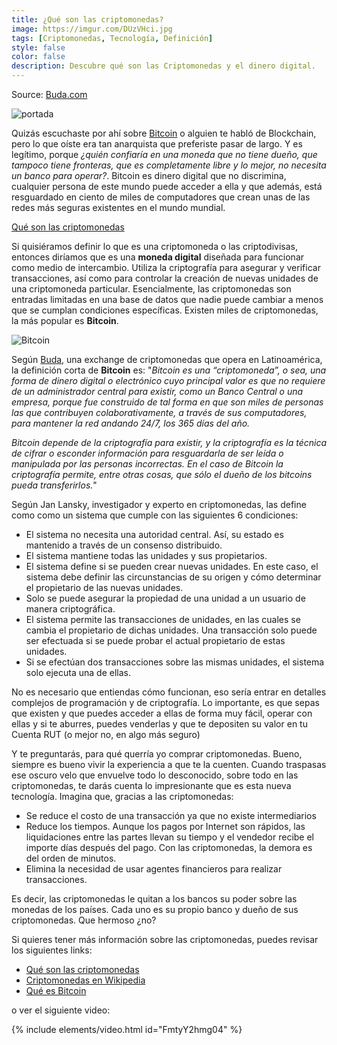 ```yaml
---
title: ¿Qué son las criptomonedas?
image: https://imgur.com/DUzVHci.jpg
tags: [Criptomonedas, Tecnología, Definición]
style: false
color: false
description: Descubre qué son las Criptomonedas y el dinero digital.
---
```


Source: [Buda.com](https://soporte.buda.com/es/articles/1005280-que-son-las-criptomonedas)

![portada](https://imgur.com/DUzVHci.jpg)


Quizás escuchaste por ahí sobre [Bitcoin](https://www.tiocripto.com/blog/que-es-bitcoin) o alguien te habló de Blockchain, pero lo que oíste era tan anarquista que preferiste pasar de largo. Y es legítimo, porque *¿quién confiaría en una moneda que no tiene dueño, que tampoco tiene fronteras, que es completamente libre y lo mejor, no necesita un banco para operar?*. Bitcoin es dinero digital que no discrimina, cualquier persona de este mundo puede acceder a ella y que además, está resguardado en ciento de miles de computadores que crean unas de las redes más seguras existentes en el mundo mundial.

[Qué son las criptomonedas](https://cdn.memegenerator.es/imagenes/memes/full/28/29/28296037.jpg)

Si quisiéramos definir lo que es una criptomoneda o las criptodivisas, entonces diríamos que es una **moneda digital** diseñada para funcionar como medio de intercambio. Utiliza la criptografía para asegurar y verificar transacciones, así como para controlar la creación de nuevas unidades de una criptomoneda particular. Esencialmente, las criptomonedas son entradas limitadas en una base de datos que nadie puede cambiar a menos que se cumplan condiciones específicas. Existen miles de criptomonedas, la más popular es **Bitcoin**.

![Bitcoin](https://i.pinimg.com/originals/32/4b/99/324b99bf03869e91fc6807e854d7e616.gif)

Según [Buda](https://buda.com/registro?rf=4FZE2XUQD), una exchange de criptomonedas que opera en Latinoamérica, la definición corta de **Bitcoin** es: "*Bitcoin es una “criptomoneda”, o sea, una forma de dinero digital o electrónico cuyo principal valor es que no requiere de un administrador central para existir, como un Banco Central o una empresa, porque fue construido de tal forma en que son miles de personas las que contribuyen colaborativamente, a través de sus computadores, para mantener la red andando 24/7, los 365 días del año.*

*Bitcoin depende de la criptografía para existir, y la criptografía es la técnica de cifrar o esconder información para resguardarla de ser leída o manipulada por las personas incorrectas. En el caso de Bitcoin la criptografía permite, entre otras cosas, que sólo el dueño de los bitcoins pueda transferirlos.*"

Según Jan Lansky, investigador y experto en criptomonedas, las define como como un sistema que cumple con las siguientes 6 condiciones:

- El sistema no necesita una autoridad central. Así, su estado es mantenido a través de un consenso distribuido.
- El sistema mantiene todas las unidades y sus propietarios.
- El sistema define si se pueden crear nuevas unidades. En este caso, el sistema debe definir las circunstancias de su origen y cómo determinar el propietario de las nuevas unidades.
- Solo se puede asegurar la propiedad de una unidad a un usuario de manera criptográfica.
- El sistema permite las transacciones de unidades, en las cuales se cambia el propietario de dichas unidades. Una transacción solo puede ser efectuada si se puede probar el actual propietario de estas unidades.
- Si se efectúan dos transacciones sobre las mismas unidades, el sistema solo ejecuta una de ellas.

No es necesario que entiendas cómo funcionan, eso sería entrar en detalles complejos de programación y de criptografía. Lo importante, es que sepas que existen y que puedes acceder a ellas de forma muy fácil, operar con ellas y si te aburres, puedes venderlas y que te depositen su valor en tu Cuenta RUT (o mejor no, en algo más seguro)

Y te preguntarás, para qué querría yo comprar criptomonedas. Bueno, siempre es bueno vivir la experiencia a que te la cuenten. Cuando traspasas ese oscuro velo que envuelve todo lo desconocido, sobre todo en las criptomonedas, te darás cuenta lo impresionante que es esta nueva tecnología. Imagina que, gracias a las criptomonedas:

- Se reduce el costo de una transacción ya que no existe intermediarios
- Reduce los tiempos. Aunque los pagos por Internet son rápidos, las liquidaciones entre las partes llevan su tiempo y el vendedor recibe el importe días después del pago. Con las criptomonedas, la demora es del orden de minutos.
- Elimina la necesidad de usar agentes financieros para realizar transacciones.

Es decir, las criptomonedas le quitan a los bancos su poder sobre las monedas de los países. Cada uno es su propio banco y dueño de sus criptomonedas. Que hermoso ¿no?

Si quieres tener más información sobre las criptomonedas, puedes revisar los siguientes links:

- [Qué son las criptomonedas](https://soporte.buda.com/es/articles/1005280-que-son-las-criptomonedas)
- [Criptomonedas en Wikipedia](https://es.wikipedia.org/wiki/Criptomoneda)
- [Qué es Bitcoin](https://www.tiocripto.com/blog/que-es-bitcoin)

o ver el siguiente video:

{% include elements/video.html id="FmtyY2hmg04" %}
